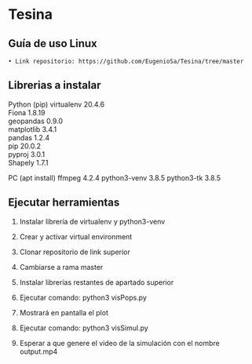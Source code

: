 # Tesina
## Guía de uso Linux


    • Link repositorio: https://github.com/EugenioSa/Tesina/tree/master


## Librerias a instalar
      
Python (pip)
virtualenv           20.4.6           
Fiona                  1.8.19                       
geopandas              0.9.0                           
matplotlib             3.4.1                                             
pandas                 1.2.4                          
pip                    20.0.2                    
pyproj                 3.0.1               
Shapely                1.7.1         

PC (apt install)
ffmpeg 		 4.2.4 
python3-venv      3.8.5
python3-tk           3.8.5

## Ejecutar herramientas

1.  Instalar librería de virtualenv y python3-venv

2.  Crear y activar virtual environment

3. Clonar repositorio de link superior

4. Cambiarse a rama master

5. Instalar librerías restantes de apartado superior

6. Ejecutar comando: python3 visPops.py
7. Mostrará en pantalla el plot

8. Ejecutar comando: python3 visSimul.py

9. Esperar a que genere el video de la simulación con el nombre output.mp4